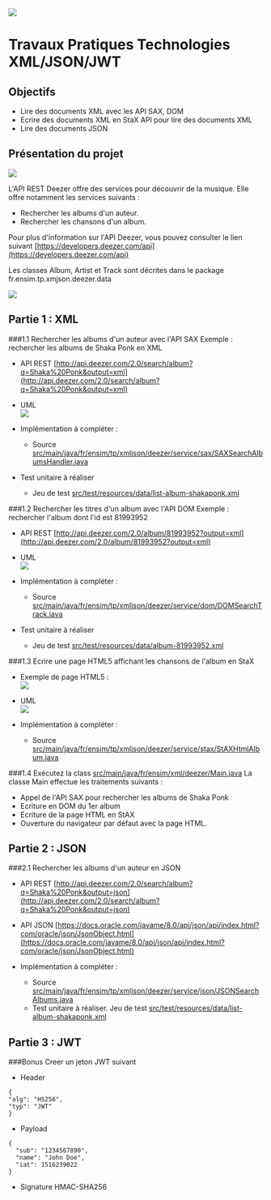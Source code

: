 ![](docs/img/lemans-universite-large.png)

# Travaux Pratiques Technologies XML/JSON/JWT

## Objectifs
* Lire des documents XML avec les API SAX, DOM
* Ecrire des documents XML en StaX API pour lire des documents XML
* Lire des documents JSON 

## Présentation du projet
<a href="https://developers.deezer.com/api">
<img src="https://e-cdns-files.dzcdn.net/img/developers/logo-deezer-v00401611.png">
</a>

L'API REST Deezer offre des services pour découvrir de la musique.
Elle offre notamment les services suivants :
* Rechercher les albums d'un auteur.
* Rechercher les chansons d'un album.

Pour plus d'information sur l'API Deezer, vous pouvez consulter le lien suivant [https://developers.deezer.com/api](https://developers.deezer.com/api)

Les classes Album, Artist et Track sont décrites dans le package fr.ensim.tp.xmjson.deezer.data

  ![](docs/uml/data.png)

## Partie 1 : XML
###1.1 Rechercher les albums d'un auteur avec l'API SAX
Exemple : rechercher les albums de Shaka Ponk en XML

* API REST [http://api.deezer.com/2.0/search/album?q=Shaka%20Ponk&output=xml](http://api.deezer.com/2.0/search/album?q=Shaka%20Ponk&output=xml)

* UML  
  ![](docs/uml/SearchAlbum.png)

* Implémentation à compléter :  
    * Source [src/main/java/fr/ensim/tp/xmljson/deezer/service/sax/SAXSearchAlbumsHandler.java](src/main/java/fr/ensim/tp/xmjson/deezer/service/sax/SAXSearchAlbumsHandler.java)
* Test unitaire à réaliser  
    * Jeu de test [src/test/resources/data/list-album-shakaponk.xml](src/test/resources/data/list-album-shakaponk.xml)

###1.2 Rechercher les titres d'un album avec l'API DOM
Exemple : rechercher l'album dont l'id est 81993952  

* API REST [http://api.deezer.com/2.0/album/81993952?output=xml](http://api.deezer.com/2.0/album/81993952?output=xml)

* UML  
  ![](docs/uml/SearchTrack.png)

* Implémentation à compléter :
    * Source [src/main/java/fr/ensim/tp/xmljson/deezer/service/dom/DOMSearchTrack.java](src/main/java/fr/ensim/tp/xmjson/deezer/service/dom/DOMSearchTrack.java)
* Test unitaire à réaliser
    * Jeu de test [src/test/resources/data/album-81993952.xml](src/test/resources/data/album-81993952.xml)

###1.3 Ecrire une page HTML5 affichant les chansons de l'album en StaX

* Exemple de page HTML5 :  
 ![](docs/img/shakaponk-html.png)

* UML  
  ![](docs/uml/WriteHtml.png)

* Implémentation à compléter :
  * Source [src/main/java/fr/ensim/tp/xmljson/deezer/service/stax/StAXHtmlAlbum.java](src/main/java/fr/ensim/tp/xmjson/deezer/service/stax/StAXHtmlAlbum.java)

###1.4 Exécutez la class [src/main/java/fr/ensim/xml/deezer/Main.java](src/main/java/fr/ensim/tp/xmjson/deezer/Main.java)
La classe Main effectue les traitements suivants :
* Appel de l'API SAX pour rechercher les albums de Shaka Ponk
* Ecriture en DOM du 1er album
* Ecriture de la page HTML en StAX
* Ouverture du navigateur par défaut avec la page HTML.

## Partie 2 : JSON
###2.1 Rechercher les albums d'un auteur en JSON
* API REST [http://api.deezer.com/2.0/search/album?q=Shaka%20Ponk&output=json](http://api.deezer.com/2.0/search/album?q=Shaka%20Ponk&output=json)
* API JSON [https://docs.oracle.com/javame/8.0/api/json/api/index.html?com/oracle/json/JsonObject.html](https://docs.oracle.com/javame/8.0/api/json/api/index.html?com/oracle/json/JsonObject.html)

* Implémentation à compléter :
  * Source [src/main/java/fr/ensim/tp/xmljson/deezer/service/json/JSONSearchAlbums.java](src/main/java/fr/ensim/tp/xmjson/deezer/service/json/JSONSearchAlbums.java)
  * Test unitaire à réaliser. Jeu de test [src/test/resources/data/list-album-shakaponk.xml](src/test/resources/data/list-album-shakaponk.xml)

## Partie 3 : JWT
###Bonus 
Creer un jeton JWT suivant
* Header 
```
{ 
"alg": "HS256",
"typ": "JWT"
}
```
* Payload 
```
{
  "sub": "1234567890",
  "name": "John Doe",
  "iat": 1516239022
}
```
* Signature  HMAC-SHA256

